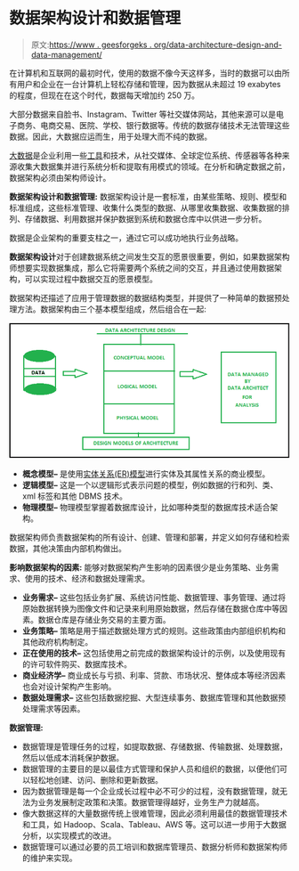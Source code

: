 # 数据架构设计和数据管理

> 原文:[https://www . geesforgeks . org/data-architecture-design-and-data-management/](https://www.geeksforgeeks.org/data-architecture-design-and-data-management/)

在计算机和互联网的最初时代，使用的数据不像今天这样多，当时的数据可以由所有用户和企业在一台计算机上轻松存储和管理，因为数据从未超过 19 exabytes 的程度，但现在在这个时代，数据每天增加约 250 万。

大部分数据来自脸书、Instagram、Twitter 等社交媒体网站，其他来源可以是电子商务、电商交易、医院、学校、银行数据等。传统的数据存储技术无法管理这些数据。因此，大数据应运而生，用于处理大而不纯的数据。

[大数据](https://www.geeksforgeeks.org/what-is-big-data/)是企业利用一些[工具](https://www.geeksforgeeks.org/popular-tools-for-data-analytics/)和技术，从社交媒体、全球定位系统、传感器等各种来源收集大数据集并进行系统分析和提取有用模式的领域。在分析和确定数据之前，数据架构必须由架构师设计。

**数据架构设计和数据管理:**
数据架构设计是一套标准，由某些策略、规则、模型和标准组成，这些标准管理、收集什么类型的数据、从哪里收集数据、收集数据的排列、存储数据、利用数据并保护数据到系统和数据仓库中以供进一步分析。

数据是企业架构的重要支柱之一，通过它可以成功地执行业务战略。

**数据架构设计**对于创建数据系统之间发生交互的愿景很重要，例如，如果数据架构师想要实现数据集成，那么它将需要两个系统之间的交互，并且通过使用数据架构，可以实现过程中数据交互的愿景模型。

数据架构还描述了应用于管理数据的数据结构类型，并提供了一种简单的数据预处理方法。数据架构由三个基本模型组成，然后组合在一起:

![](img/693cd0fadb0ccb30c98915e4beedbbb3.png)

*   **概念模型–**
    是使用[实体关系(ER)模型](https://www.geeksforgeeks.org/introduction-of-er-model/)进行实体及其属性关系的商业模型。
*   **逻辑模型–**
    这是一个以逻辑形式表示问题的模型，例如数据的行和列、类、xml 标签和其他 DBMS 技术。
*   **物理模型–**
    物理模型掌握着数据库设计，比如哪种类型的数据库技术适合架构。

数据架构师负责数据架构的所有设计、创建、管理和部署，并定义如何存储和检索数据，其他决策由内部机构做出。

**影响数据架构的因素:**
能够对数据架构产生影响的因素很少是业务策略、业务需求、使用的技术、经济和数据处理需求。

*   **业务需求–**
    这些包括业务扩展、系统访问性能、数据管理、事务管理、通过将原始数据转换为图像文件和记录来利用原始数据，然后存储在数据仓库中等因素。数据仓库是存储业务交易的主要方面。
*   **业务策略–**
    策略是用于描述数据处理方式的规则。这些政策由内部组织机构和其他政府机构制定。
*   **正在使用的技术–**
    这包括使用之前完成的数据架构设计的示例，以及使用现有的许可软件购买、数据库技术。
*   **商业经济学–**
    商业成长与亏损、利率、贷款、市场状况、整体成本等经济因素也会对设计架构产生影响。
*   **数据处理需求–**
    这些包括数据挖掘、大型连续事务、数据库管理和其他数据预处理需求等因素。

**数据管理:**

*   数据管理是管理任务的过程，如提取数据、存储数据、传输数据、处理数据，然后以低成本消耗保护数据。
*   数据管理的主要目的是以最佳方式管理和保护人员和组织的数据，以便他们可以轻松地创建、访问、删除和更新数据。
*   因为数据管理是每一个企业成长过程中必不可少的过程，没有数据管理，就无法为业务发展制定政策和决策。数据管理得越好，业务生产力就越高。
*   像大数据这样的大量数据传统上很难管理，因此必须利用最佳的数据管理技术和工具，如 Hadoop、Scala、Tableau、AWS 等。这可以进一步用于大数据分析，以实现模式的改进。
*   数据管理可以通过必要的员工培训和数据库管理员、数据分析师和数据架构师的维护来实现。